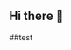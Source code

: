 ## Hi there 👋
##test
<!--
**twalker1999/twalker1999** is a ✨ _special_ ✨ repository because its `README.md` (this file) appears on your GitHub profile.

I am a 3rd year Ph.D. student at UC Berkeley. You can reach me at my email address  📫 taylor_walker@berkeley.edu. I am fascinated🤔 by symbiotic relationships involving coral 
(e.g., viruses and Symbiodiniaceae). I love horror movies, exploring new food spots around town, and going to the beach! 
- 🔭 I’m currently working on ...
- 🌱 I’m currently learning ...
- 👯 I’m looking to collaborate on ...
- 🤔 I’m looking for help with ...
- 💬 Ask me about ...
- 📫 How to reach me: ...
- 😄 Pronouns: ...
- ⚡ Fun fact: ...
-->
